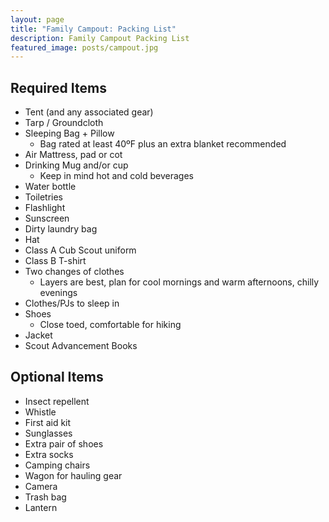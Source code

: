 ```yaml
---
layout: page
title: "Family Campout: Packing List"
description: Family Campout Packing List
featured_image: posts/campout.jpg
---
```


## Required Items

 * Tent (and any associated gear)
 * Tarp / Groundcloth
 * Sleeping Bag + Pillow
   * Bag rated at least 40ºF plus an extra blanket recommended
 * Air Mattress, pad or cot
 * Drinking Mug and/or cup
   * Keep in mind hot and cold beverages
 * Water bottle
 * Toiletries
 * Flashlight
 * Sunscreen
 * Dirty laundry bag
 * Hat
 * Class A Cub Scout uniform
 * Class B T-shirt
 * Two changes of clothes
   * Layers are best, plan for cool mornings and warm afternoons, chilly evenings
 * Clothes/PJs to sleep in
 * Shoes
   * Close toed, comfortable for hiking
 * Jacket
 * Scout Advancement Books

## Optional Items

 * Insect repellent
 * Whistle
 * First aid kit
 * Sunglasses
 * Extra pair of shoes
 * Extra socks
 * Camping chairs
 * Wagon for hauling gear
 * Camera
 * Trash bag
 * Lantern
